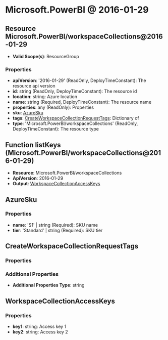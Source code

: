 # Microsoft.PowerBI @ 2016-01-29

## Resource Microsoft.PowerBI/workspaceCollections@2016-01-29
* **Valid Scope(s)**: ResourceGroup
### Properties
* **apiVersion**: '2016-01-29' (ReadOnly, DeployTimeConstant): The resource api version
* **id**: string (ReadOnly, DeployTimeConstant): The resource id
* **location**: string: Azure location
* **name**: string (Required, DeployTimeConstant): The resource name
* **properties**: any (ReadOnly): Properties
* **sku**: [AzureSku](#azuresku)
* **tags**: [CreateWorkspaceCollectionRequestTags](#createworkspacecollectionrequesttags): Dictionary of <string>
* **type**: 'Microsoft.PowerBI/workspaceCollections' (ReadOnly, DeployTimeConstant): The resource type

## Function listKeys (Microsoft.PowerBI/workspaceCollections@2016-01-29)
* **Resource**: Microsoft.PowerBI/workspaceCollections
* **ApiVersion**: 2016-01-29
* **Output**: [WorkspaceCollectionAccessKeys](#workspacecollectionaccesskeys)

## AzureSku
### Properties
* **name**: 'S1' | string (Required): SKU name
* **tier**: 'Standard' | string (Required): SKU tier

## CreateWorkspaceCollectionRequestTags
### Properties
### Additional Properties
* **Additional Properties Type**: string

## WorkspaceCollectionAccessKeys
### Properties
* **key1**: string: Access key 1
* **key2**: string: Access key 2

